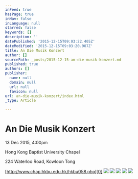 ```yaml
---
inFeed: true
hasPage: true
inNav: false
inLanguage: null
starred: false
keywords: []
description: ''
datePublished: '2015-12-15T09:03:22.405Z'
dateModified: '2015-12-15T09:03:20.907Z'
title: An Die Musik Konzert
author: []
sourcePath: _posts/2015-12-15-an-die-musik-konzert.md
published: true
authors: []
publisher:
  name: null
  domain: null
  url: null
  favicon: null
url: an-die-musik-konzert/index.html
_type: Article

---
```

# An Die Musik Konzert

13 Dec 2015, 4:00pm

Hong Kong Baptist University Chapel

224 Waterloo Road, Kowloon Tong

[http://www.chap.hkbu.edu.hk/hkbu058.php][0]
![](https://the-grid-user-content.s3-us-west-2.amazonaws.com/a7f69f1c-bf59-4e38-869e-77310bbae788.jpg)
![](https://the-grid-user-content.s3-us-west-2.amazonaws.com/e1fcb3a5-0a4a-4da2-b5da-1458826c5ed6.jpg)
![](https://s3-us-west-2.amazonaws.com/the-grid-img/p/474bf64ee8dc4b50b9ed5cd30fbc7bb3be14708f.jpg)
![](https://s3-us-west-2.amazonaws.com/the-grid-img/p/1cfa1e50d38d3104de48e7a60bf6f32bb92a1cb8.jpg)
![](https://s3-us-west-2.amazonaws.com/the-grid-img/p/c1c34f69f8001cffea1b2259cf2a0ba6001dc614.jpg)

[0]: http://www.chap.hkbu.edu.hk/hkbu058.php